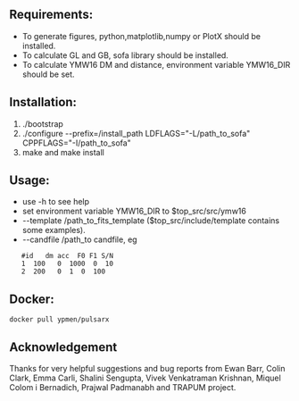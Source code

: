 ## Requirements:
- To generate figures, python,matplotlib,numpy or PlotX should be installed.
- To calculate GL and GB, sofa library should be installed.
- To calculate YMW16 DM and distance, environment variable YMW16_DIR should be set.

## Installation:
1) ./bootstrap
2) ./configure --prefix=/install\_path LDFLAGS="-L/path_to_sofa" CPPFLAGS="-I/path_to_sofa"
3) make and make install

## Usage:
- use -h to see help
- set environment variable YMW16_DIR to $top_src/src/ymw16
- --template /path_to_fits_template ($top_src/include/template contains some examples).
- --candfile /path_to candfile, eg  
```
   #id   dm acc  F0 F1 S/N  
   1  100   0  1000  0  10  
   2  200   0  1  0  100  
```
## Docker:
```
docker pull ypmen/pulsarx
```
## Acknowledgement
Thanks for very helpful suggestions and bug reports from Ewan Barr, Colin Clark, Emma Carli, Shalini Sengupta, Vivek Venkatraman Krishnan,  Miquel Colom i Bernadich, Prajwal Padmanabh and TRAPUM project.
